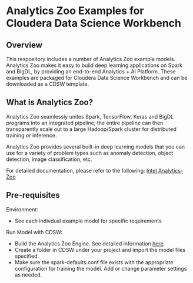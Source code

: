 # Analytics Zoo Examples for Cloudera Data Science Workbench

## Overview
This respository includes a number of Analytics Zoo example models. Analytics Zoo makes it easy to build deep learning applications on Spark and BigDL, by providing an end-to-end Analytics + AI Platform. These examples are packaged for Cloudera Data Science Workbench and can be downloaded as a CDSW template.

## What is Analytics Zoo?
Analytics Zoo seamlessly unites Spark, TensorFlow, Keras and BigDL programs into an integrated pipeline; the entire pipeline can then transparently scale out to a large Hadoop/Spark cluster for distributed training or inference.

Analytics Zoo provides several built-in deep learning models that you can use for a variety of problem types such as anomaly detection, object detection, image classification, etc.

For detailed documentation, please refer to the following: [Intel Analytics-Zoo](https://analytics-zoo.github.io/0.2.0/#)

## Pre-requisites
Environment:
- See each indivdual example model for specific requirements

Run Model with CDSW:
- Build the Analytics Zoo Engine.  See detailed information [here](https://github.com/dell-ai-engineering/bigdlengine4cdsw).
- Create a folder in CDSW under your project and import the model files specified.
- Make sure the spark-defaults.conf file exists with the appropriate configuration for training the model.  Add or change parameter settings as needed.
